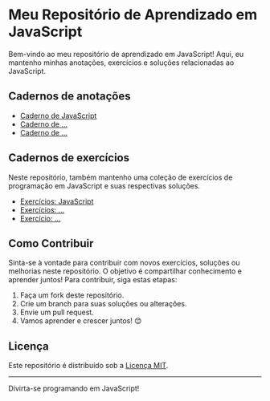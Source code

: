 # Meu Repositório de Aprendizado em JavaScript

Bem-vindo ao meu repositório de aprendizado em JavaScript! Aqui, eu mantenho minhas anotações, exercícios e soluções relacionadas ao JavaScript.

## Cadernos de anotações

- [Caderno de JavaScript](caderno-javascript.md)
- [Caderno de ...](#)
- [Caderno de ...](#)

## Cadernos de exercícios

Neste repositório, também mantenho uma coleção de exercícios de programação em JavaScript e suas respectivas soluções.

- [Exercícios: JavaScript](exercicios-javascript.md)
- [Exercícios: ...](#)
- [Exercício: ...](#)

## Como Contribuir

Sinta-se à vontade para contribuir com novos exercícios, soluções ou melhorias neste repositório. O objetivo é compartilhar conhecimento e aprender juntos! Para contribuir, siga estas etapas:

1. Faça um fork deste repositório.
2. Crie um branch para suas soluções ou alterações.
3. Envie um pull request.
4. Vamos aprender e crescer juntos! 😊

## Licença

Este repositório é distribuído sob a [Licença MIT](LICENSE).

---
Divirta-se programando em JavaScript!
